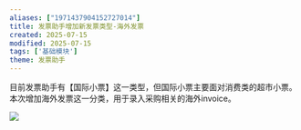 ```yaml
---
aliases: ["1971437904152727014"]
title: 发票助手增加新发票类型-海外发票
created: 2025-07-15
modified: 2025-07-15
tags: ['基础模块']
theme: 发票助手
---
```


目前发票助手有【国际小票】这一类型，但国际小票主要面对消费类的超市小票。本次增加海外发票这一分类，用于录入采购相关的海外invoice。

![](281dd8ead31d17cab1b197dcee30badb.jpg)